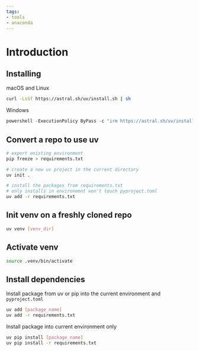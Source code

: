 ```yaml
---
tags:
- tools
- anaconda
---
```

# Introduction

## Installing

macOS and Linux
```bash
curl -LsSf https://astral.sh/uv/install.sh | sh
```

Windows
```powershell
powershell -ExecutionPolicy ByPass -c "irm https://astral.sh/uv/install.ps1 | iex"
```

## Convert a repo to use uv

```bash
# export existing environment
pip freeze > requirements.txt

# create a new uv project in the current directory
uv init .

# install the packages from requirements.txt
# only installs in environemnt won't touch pyproject.toml
uv add -r requirements.txt
```

## Init venv on a freshly cloned repo

```bash
uv venv [venv_dir]
```

## Activate venv

```bash
source .venv/bin/activate
```

## Install dependencies

Install package from uv or pip into the current environment and `pyproject.toml`
```bash
uv add [package_name]
uv add -r requirements.txt
```

Install package into current environment only
```bash
uv pip install [package_name]
uv pip install -r requirements.txt
```
